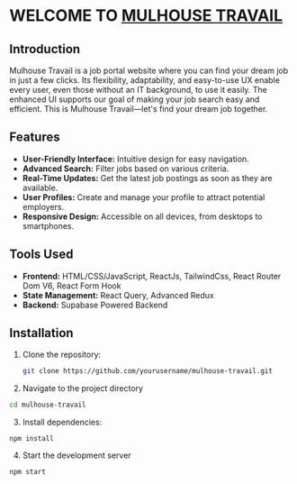 # WELCOME TO [MULHOUSE TRAVAIL](https://mulhouse-travail.netlify.app/)

## Introduction
Mulhouse Travail is a job portal website where you can find your dream job in just a few clicks. Its flexibility, adaptability, and easy-to-use UX enable every user, even those without an IT background, to use it easily. The enhanced UI supports our goal of making your job search easy and efficient. This is Mulhouse Travail—let's find your dream job together.

## Features
- **User-Friendly Interface:** Intuitive design for easy navigation.
- **Advanced Search:** Filter jobs based on various criteria.
- **Real-Time Updates:** Get the latest job postings as soon as they are available.
- **User Profiles:** Create and manage your profile to attract potential employers.
- **Responsive Design:** Accessible on all devices, from desktops to smartphones.

## Tools Used
- **Frontend:** HTML/CSS/JavaScript, ReactJs, TailwindCss, React Router Dom V6, React Form Hook
- **State Management:** React Query, Advanced Redux
- **Backend:** Supabase Powered Backend

## Installation
1. Clone the repository:
   ```sh
   git clone https://github.com/yourusername/mulhouse-travail.git
   
2. Navigate to the project directory
 ```sh
cd mulhouse-travail
```
3. Install dependencies:
```
npm install
```
4. Start the development server
``` 
npm start 
